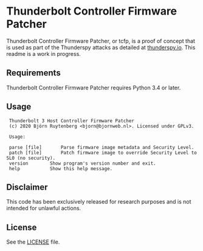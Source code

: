 # Thunderbolt Controller Firmware Patcher
Thunderbolt Controller Firmware Patcher, or tcfp, is a proof of concept that is used as part of the Thunderspy attacks as detailed at [thunderspy.io](https://thunderspy.io). This readme is a work in progress.

## Requirements
Thunderbolt Controller Firmware Patcher requires Python 3.4 or later.

## Usage
	 Thunderbolt 3 Host Controller Firmware Patcher
	 (c) 2020 Björn Ruytenberg <bjorn@bjornweb.nl>. Licensed under GPLv3.
	
	 Usage:
	
	 parse [file]		Parse firmware image metadata and Security Level.
	 patch [file]		Patch firmware image to override Security Level to SL0 (no security).
	 version		Show program's version number and exit.
	 help			Show this help message.
	 
## Disclaimer
This code has been exclusively released for research purposes and is not intended for unlawful actions.
 
## License
See the [LICENSE](LICENSE) file.